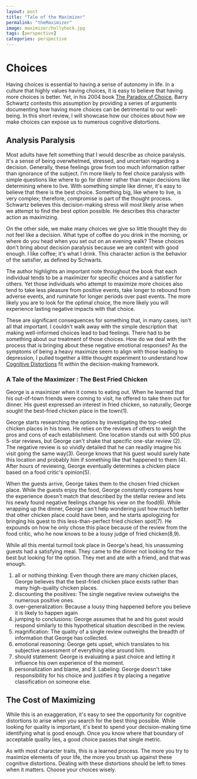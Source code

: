 ```yaml
---
layout: post
title: "Tale of the Maximizer"
permalink: "theMaximizer"
image: maximizer/hollyhock.jpg
tags: [perspective]
categories: perspective
---
```


# Choices

Having choices is essential to having a sense of autonomy in life. In a culture that highly values having choices, it is easy to believe that having more choices is better. Yet, in his 2004 book [The Paradox of Choice](https://en.wikipedia.org/wiki/The_Paradox_of_Choice), Barry Schwartz contests this assumption by providing a series of arguments documenting how having more choices can be detrimental to our well-being. In this short review, I will showcase how our choices about how we make choices can expose us to numerous cognitive distortions.

## Analysis Paralysis
Most adults have felt something that I would describe as choice paralysis. It's a sense of being overwhelmed, stressed, and uncertain regarding a decision. Generally, these feelings grow from too much information rather than ignorance of the subject. I'm more likely to feel choice paralysis with simple questions like where to go for dinner rather than major decisions like determining where to live. With something simple like dinner, it's easy to believe that there is the best choice. Something big, like where to live, is very complex; therefore, compromise is part of the thought process. Schwartz believes this decision-making stress will most likely arise when we attempt to find the best option possible. He describes this character action as maximizing.


On the other side, we make many choices we give so little thought they do not feel like a decision. What type of coffee do you drink in the morning, or where do you head when you set out on an evening walk? These choices don't bring about decision paralysis because we are content with good enough. I like coffee; it's what I drink. This character action is the behavior of the satisfier, as defined by Schwarts.

The author highlights an important note throughout the book that each individual tends to be a maximizer for specific choices and a satisfier for others. Yet those individuals who attempt to maximize more choices also tend to take less pleasure from positive events, take longer to rebound from adverse events, and ruminate for longer periods over past events. The more likely you are to look for the optimal choice, the more likely you will experience lasting negative impacts with that choice.

These are significant consequences for something that, in many cases, isn't all that important. I couldn't walk away with the simple description that making well-informed choices lead to bad feelings. There had to be something about our treatment of those choices. How do we deal with the process that is bringing about these negative emotional responses? As the symptoms of being a heavy maximize seem to align with those leading to depression, I pulled together a little thought experiment to understand how [Cognitive Distortions](https://carverd.com/cognitive_distortions) fit within the decision-making framework.


### A Tale of the Maximizer : The Best Fried Chicken

George is a maximizer when it comes to eating out. When he learned that his out-of-town friends were coming to visit, he offered to take them out for dinner. His guest expressed an interest in fried chicken, so naturally, George sought the best-fried chicken place in the town(1).

George starts researching the options by investigating the top-rated chicken places in his town. He relies on the reviews of others to weigh the pros and cons of each establishment. One location stands out with 500 plus 5-star reviews, but George can't shake that specific one-star review (2). The negative review is so vividly detailed that he can readily imagine his visit going the same way(3). George knows that his guest would surely hate this location and probably him if something like that happened to them (4). After hours of reviewing, George eventually determines a chicken place based on a food critic's opinion(5).

When the guests arrive, George takes them to the chosen fried chicken place. While the guests enjoy the food, George constantly compares how the experience doesn't match that described by the stellar review and lets his newly found negative feelings change his view on the food(6). While wrapping up the dinner, George can't help wondering just how much better that other chicken place could have been, and he starts apologizing for bringing his guest to this less-than-perfect fried chicken spot(7). He expounds on how he only chose this place because of the review from the food critic, who he now knows to be a lousy judge of fried chicken(8,9).

While all this mental turmoil took place in George's head, his unassuming guests had a satisfying meal. They came to the dinner not looking for the best but looking for the option. They met and ate with a friend, and that was enough.

1. all or nothing thinking: Even though there are many chicken places, George believes that the best-fried chicken place exists rather than many high-quality chicken places.
2. discounting the positives: The single negative review outweighs the numerous positive ones.
3. over-generalization: Because a lousy thing happened before you believe it is likely to happen again
4. jumping to conclusions: George assumes that he and his guest would respond similarly to this hypothetical situation described in the review.
5. magnification: The quality of a single review outweighs the breadth of information that George has collected.
6. emotional reasoning: George gets upset, which translates to his subjective assessment of everything else around him.
7. should statement: George is evaluating a past choice and letting it influence his own experience of the moment.
8. personalization and blame, and 9. Labeling: George doesn't take responsibility for his choice and justifies it by placing a negative classification on someone else.



## The Cost of Maximizing

While this is an exaggeration, it's easy to see the opportunity for cognitive distortions to arise when you search for the best thing possible. While looking for quality is important, it's best to spend your decision-making time identifying what is good enough. Once you know where that boundary of acceptable quality lies, a good choice passes that single metric.

As with most character traits, this is a learned process. The more you try to maximize elements of your life, the more you brush up against these cognitive distortions. Dealing with these distortions should be left to times when it matters. Choose your choices wisely. 
